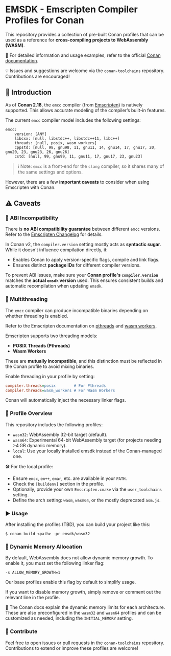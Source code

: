 # EMSDK - Emscripten Compiler Profiles for Conan

This repository provides a collection of pre-built Conan profiles that can be
used as a reference for **cross-compiling projects to WebAssembly (WASM)**.

📘 For detailed information and usage examples, refer to the official [Conan
documentation](https://docs.conan.io/2/examples/cross_build/emscripten.html#setting-up-conan-profile-for-webassembly-wasm).

💡 Issues and suggestions are welcome via the `conan-toolchains` repository.
Contributions are encouraged!


## 🧭 Introduction

As of **Conan 2.18**, the `emcc` compiler (from
[Emscripten](https://emscripten.org/docs/)) is natively supported. This allows
accurate modeling of the compiler’s built-in features.

The current `emcc` compiler model includes the following settings:

```
emcc:
    version: [ANY]
    libcxx: [null, libstdc++, libstdc++11, libc++]
    threads: [null, posix, wasm_workers]
    cppstd: [null, 98, gnu98, 11, gnu11, 14, gnu14, 17, gnu17, 20, gnu20, 23, gnu23, 26, gnu26]
    cstd: [null, 99, gnu99, 11, gnu11, 17, gnu17, 23, gnu23]
```

> ℹ️ Note: `emcc` is a front-end for the `clang` compiler, so it shares many of the same settings and options.

However, there are a few **important caveats** to consider when using Emscripten with Conan.


## ⚠️ Caveats

### 🔄 ABI Incompatibility

There is **no ABI compatibility guarantee** between different `emcc` versions.
Refer to the [Emscripten Changelog](https://github.com/emscripten-core/emscripten/blob/main/ChangeLog.md) for details.

In Conan v2, the `compiler.version` setting mostly acts as **syntactic sugar**. While it doesn't influence compilation directly, it:

- Enables Conan to apply version-specific flags, compile and link flags.
- Ensures distinct **package IDs** for different compiler versions.

To prevent ABI issues, make sure your **Conan profile's `compiler.version`**
matches the **actual `emsdk` version** used. This ensures consistent builds and
automatic recompilation when updating `emsdk`.



### 🧵 Multithreading

The `emcc` compiler can produce incompatible binaries depending on whether threading is enabled.

Refer to the Emscripten documentation on [pthreads](https://emscripten.org/docs/porting/pthreads.html#compiling-with-pthreads-enabled)
and [wasm workers](https://emscripten.org/docs/api_reference/wasm_workers.html).

Emscripten supports two threading models:

- **POSIX Threads (Pthreads)**
- **Wasm Workers**

These are **mutually incompatible**, and this distinction must be reflected in the Conan profile to avoid mixing binaries.

Enable threading in your profile by setting:

```ini
compiler.threads=posix        # For Pthreads
compiler.threads=wasm_workers # For Wasm Workers
```

Conan will automatically inject the necessary linker flags.

### 📂 Profile Overview

This repository includes the following profiles:
- `wasm32`: WebAssembly 32-bit target (default).
- `wasm64`: Experimental 64-bit WebAssembly target (for projects needing >4 GB dynamic memory).
- `local`: Use your locally installed emsdk instead of the Conan-managed one.

🛠️ For the local profile:
- Ensure `emcc`, `em++`, `emar`, etc. are available in your `PATH`.
- Check the `[buildenv]` section in the profile.
- Optionally, provide your own `Emscripten.cmake` via the `user_toolchains` setting.
- Define the arch setting: `wasm`, `wasm64`, or the mostly deprecated `asm.js`.


### ▶️ Usage

After installing the profiles (TBD), you can build your project like this:

```
$ conan build <path> -pr emsdk/wasm32
```

### 🧠 Dynamic Memory Allocation

By default, WebAssembly does not allow dynamic memory growth. To enable it, you must set the following linker flag:

`-s ALLOW_MEMORY_GROWTH=1`

Our base profiles enable this flag by default to simplify usage.

If you want to disable memory growth, simply remove or comment out the relevant line in the profile.

🔎 The Conan docs explain the dynamic memory limits for each architecture.
These are also preconfigured in the `wasm32` and `wasm64` profiles and can be
customized as needed, including the `INITIAL_MEMORY` setting.


### 🙌 Contribute

Feel free to open issues or pull requests in the `conan-toolchains` repository.
Contributions to extend or improve these profiles are welcome!
